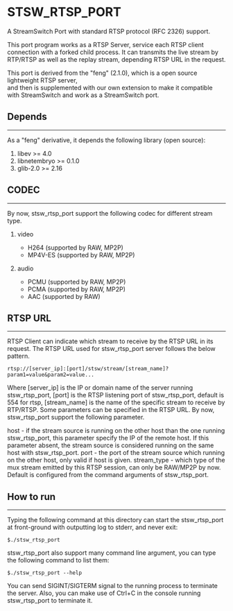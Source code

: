STSW_RTSP_PORT
======================

A StreamSwitch Port with standard RTSP protocol (RFC 2326) support. 

This port program works as a RTSP Server, service each RTSP client connection 
with a forked child process. It can transmits the live stream by RTP/RTSP as 
well as the replay stream, depending RTSP URL in the request. 

This port is derived from the "feng" (2.1.0), which is a open source 
lightweight RTSP server,  
and then is supplemented with our own extension to make it compatible with 
StreamSwitch and work as a StreamSwitch port.

## Depends
-----------------------

As a "feng" derivative, it depends the following library (open source): 

1. libev >= 4.0
2. libnetembryo >= 0.1.0
3. glib-2.0 >= 2.16

## CODEC
-----------------------

By now, stsw_rtsp_port support the following codec for different stream type. 

1. video
    * H264 (supported by RAW, MP2P)
    * MP4V-ES (supported by RAW, MP2P)

2. audio
    * PCMU (supported by RAW, MP2P)
    * PCMA (supported by RAW, MP2P)
    * AAC (supported by RAW)


## RTSP URL
-----------------------

RTSP Client can indicate which stream to receive by the RTSP URL in its request. 
The RTSP URL used for stsw_rtsp_port server follows the below pattern.

    rtsp://[server_ip]:[port]/stsw/stream/[stream_name]?param1=value&param2=value...
      
Where [server_ip] is the IP or domain name of the server running stsw_rtsp_port, 
[port] is the RTSP listening port of stsw_rtsp_port, default is 554 for rtsp, 
[stream_name] is the name of the specific stream to receive by RTP/RTSP. 
Some parameters can be specified in the RTSP URL. By now, stsw_rtsp_port support the 
following parameter.

host - if the stream source is running on the other host than the one running 
       stsw_rtsp_port, this parameter specify the IP of the remote host. 
       If this parameter absent, the stream source is considered running on
       the same host with stsw_rtsp_port. 
port - the port of the stream source which running on the other host, only valid if 
       host is given.
stream_type - which type of the mux stream emitted by this RTSP session, can 
              only be RAW/MP2P by now. Default is configured from the command 
              arguments of stsw_rtsp_port.   
              

## How to run
--------------------------

Typing the following command at this directory can start the stsw_rtsp_port at 
front-ground with outputting log to stderr, and never exit: 

    $./stsw_rtsp_port

stsw_rtsp_port also support many command line argument, you can type the following 
command to list them: 

    $./stsw_rtsp_port --help

You can send SIGINT/SIGTERM signal to the running process to terminate the server. 
Also, you can make use of Ctrl+C in the console running stsw_rtsp_port to 
terminate it. 

   

              